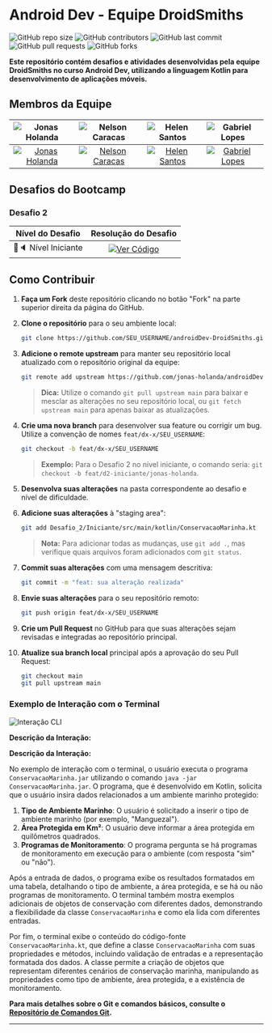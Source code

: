# Android Dev - Equipe DroidSmiths

![GitHub repo size](https://img.shields.io/github/repo-size/jonas-holanda/androidDev-DroidSmiths?style=for-the-badge)
![GitHub contributors](https://img.shields.io/github/contributors/jonas-holanda/androidDev-DroidSmiths?style=for-the-badge)
![GitHub last commit](https://img.shields.io/github/last-commit/jonas-holanda/androidDev-DroidSmiths?style=for-the-badge)
![GitHub pull requests](https://img.shields.io/github/issues-pr/jonas-holanda/androidDev-DroidSmiths?style=for-the-badge)
![GitHub forks](https://img.shields.io/github/forks/jonas-holanda/androidDev-DroidSmiths?style=for-the-badge)

**Este repositório contém desafios e atividades desenvolvidas pela equipe DroidSmiths no curso Android Dev, utilizando a linguagem Kotlin para desenvolvimento de aplicações móveis.**

## Membros da Equipe

![Jonas Holanda](https://avatars.githubusercontent.com/u/138180385?v=4) | ![Nelson Caracas](https://avatars.githubusercontent.com/u/124903742?s=400&u=fee3652b8af4fbbb8f20bb8c00d1aae48f002b50&v=4) | ![Helen Santos](https://avatars.githubusercontent.com/u/173499841?v=4) | ![Gabriel Lopes](https://media.licdn.com/dms/image/v2/D4D03AQEtZtgEugGYNg/profile-displayphoto-shrink_200_200/profile-displayphoto-shrink_200_200/0/1701292845613?e=1730332800&v=beta&t=fgsDdMAh7h1tQIIoZSeKSkkG0IxBBecEs3vt9_9agrs) |
| :--: |:--:| :--: | :--: | 
| [![Jonas Holanda](https://img.shields.io/badge/-Jonas%20Holanda-30A3DC?style=for-the-badge&logo=github&logoColor=white)](https://github.com/jonas-holanda) | [![Nelson Caracas](https://img.shields.io/badge/-Nelson%20Caracas-30A3DC?style=for-the-badge&logo=github&logoColor=white)](https://github.com/ncaracas) | [![Helen Santos](https://img.shields.io/badge/-Helen%20Santos-30A3DC?style=for-the-badge&logo=github&logoColor=white)](https://github.com/sunHelen12) | [![Gabriel Lopes](https://img.shields.io/badge/-Gabriel%20Lopes-30A3DC?style=for-the-badge&logo=github&logoColor=white)](https://github.com/LVMdS) |

## Desafios do Bootcamp

### Desafio 2

| Nível do Desafio | Resolução do Desafio |
| :-------------: | :-------------------: |
| 🔹🔈 Nível Iniciante | [![Ver Código](https://img.shields.io/badge/Ver%20C%C3%B3digo-a97bff?style=for-the-badge&logo=kotlin&logoColor=white)](./Desafio_2/Iniciante/src/main/kotlin/ConservacaoMarinha.kt) |

## Como Contribuir

1. **Faça um Fork** deste repositório clicando no botão "Fork" na parte superior direita da página do GitHub.
2. **Clone o repositório** para o seu ambiente local:
   ```bash
   git clone https://github.com/SEU_USERNAME/androidDev-DroidSmiths.git
   ```
3. **Adicione o remote upstream** para manter seu repositório local atualizado com o repositório original da equipe:
   ```bash
   git remote add upstream https://github.com/jonas-holanda/androidDev-DroidSmiths.git
   ```
   > **Dica:** Utilize o comando `git pull upstream main` para baixar e mesclar as alterações no seu repositório local, ou `git fetch upstream main` para apenas baixar as atualizações.

4. **Crie uma nova branch** para desenvolver sua feature ou corrigir um bug. Utilize a convenção de nomes `feat/dx-x/SEU_USERNAME`:
   ```bash
   git checkout -b feat/dx-x/SEU_USERNAME
   ```
   > **Exemplo:** Para o Desafio 2 no nível iniciante, o comando seria: `git checkout -b feat/d2-iniciante/jonas-holanda`.

5. **Desenvolva suas alterações** na pasta correspondente ao desafio e nível de dificuldade.
   
6. **Adicione suas alterações** à "staging area":
   ```bash
   git add Desafio_2/Iniciante/src/main/kotlin/ConservacaoMarinha.kt
   ```
   > **Nota:** Para adicionar todas as mudanças, use `git add .`, mas verifique quais arquivos foram adicionados com `git status`.

7. **Commit suas alterações** com uma mensagem descritiva:
   ```bash
   git commit -m "feat: sua alteração realizada"
   ```
8. **Envie suas alterações** para o seu repositório remoto:
   ```bash
   git push origin feat/dx-x/SEU_USERNAME
   ```
9. **Crie um Pull Request** no GitHub para que suas alterações sejam revisadas e integradas ao repositório principal.

10. **Atualize sua branch local** principal após a aprovação do seu Pull Request:
    ```bash
    git checkout main
    git pull upstream main
    ```

### Exemplo de Interação com o Terminal

![Interação CLI](https://i.giphy.com/media/v1.Y2lkPTc5MGI3NjExbXM1N3k3bGIzM2xyYTNybnIwYnI3d21kanpvY2w0Mmc2am55d3gzZCZlcD12MV9pbnRlcm5hbF9naWZfYnlfaWQmY3Q9Zw/EtAodLkiYKYyv3M8e2/giphy.gif)

**Descrição da Interação:**

**Descrição da Interação:**

No exemplo de interação com o terminal, o usuário executa o programa `ConservacaoMarinha.jar` utilizando o comando `java -jar ConservacaoMarinha.jar`. O programa, que é desenvolvido em Kotlin, solicita que o usuário insira dados relacionados a um ambiente marinho protegido:

1. **Tipo de Ambiente Marinho**: O usuário é solicitado a inserir o tipo de ambiente marinho (por exemplo, "Manguezal").
2. **Área Protegida em Km²**: O usuário deve informar a área protegida em quilômetros quadrados.
3. **Programas de Monitoramento**: O programa pergunta se há programas de monitoramento em execução para o ambiente (com resposta "sim" ou "não").

Após a entrada de dados, o programa exibe os resultados formatados em uma tabela, detalhando o tipo de ambiente, a área protegida, e se há ou não programas de monitoramento. O terminal também mostra exemplos adicionais de objetos de conservação com diferentes dados, demonstrando a flexibilidade da classe `ConservacaoMarinha` e como ela lida com diferentes entradas.

Por fim, o terminal exibe o conteúdo do código-fonte `ConservacaoMarinha.kt`, que define a classe `ConservacaoMarinha` com suas propriedades e métodos, incluindo validação de entradas e a representação formatada dos dados. A classe permite a criação de objetos que representam diferentes cenários de conservação marinha, manipulando as propriedades como tipo de ambiente, área protegida, e a existência de monitoramento.

**Para mais detalhes sobre o Git e comandos básicos, consulte o [Repositório de Comandos Git](https://github.com/jonas-holanda/projeto1-git).**

---